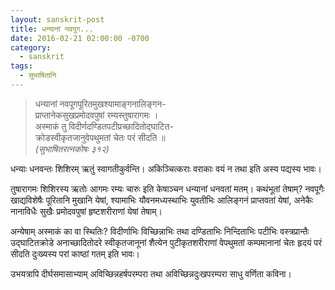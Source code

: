 ```yaml
---
layout: sanskrit-post
title: धन्यानां नवपूग...
date: 2016-02-21 02:00:00 -0700
category:
  - sanskrit
tags:
  - सुभाषितानि
---
```


> धन्यानां नवपूगपूरितमुखश्यामाङ्गनालिङ्गन-  
> प्राप्तानेकसुखप्रमोदवपुषां रम्यस्तुषारागमः ।  
> अस्माकं तु विदीर्णदण्डितपटीप्रच्छादितोद्घाटित-  
> क्रोडस्वीकृतजानुवेपथुमतां चेतः परं सीदति ॥  
><cite>(सुभाषितरत्नकोषः ३१२)</cite>

धन्याः धनवन्तः शिशिरम् ऋतुं स्वागतीकुर्वन्ति। अकिञ्चित्कराः वराकाः वयं न तथा इति अस्य पद्यस्य भावः।
<!--more-->

तुषारागमः शिशिरस्य ऋतोः आगमः रम्यः चारुः इति केषाञ्चन धन्यानां धनवतां मतम्। कथंभूतां तेषाम्?
नवपूगैः खाद्यविशेषैः पूरितानि मुखानि येषां, श्यामाभिः यौवनमध्यस्थाभिः युवतीभिः आलिङ्गनं प्राप्तवतां येषां,
अनेकैः नानाविधैः सुखैः प्रमोदवपुषां हृष्टशरीराणां येषां तेषाम्।

अन्येषाम् अस्माकं का वा स्थितिः? विदीर्णाभिः विच्छिन्नाभिः तथा दण्डिताभिः निन्दिताभिः पटीभिः वस्त्रप्रान्तैः
उद्घाटितक्रोडे अनाच्छादितोदरे स्वीकृतजानूनां शैत्येन पुटीकृतशरीराणां वेपथुमतां कम्पमानानां चेतः हृदयं परं
सीदति दुःख्यस्य परां काष्ठां गतम् इति भावः।

उभयत्रापि दीर्घसमासाभ्याम् अविच्छिन्नहर्षपरम्परा तथा अविच्छिन्नदुःखपरम्परा साधु वर्णिता कविना।  
